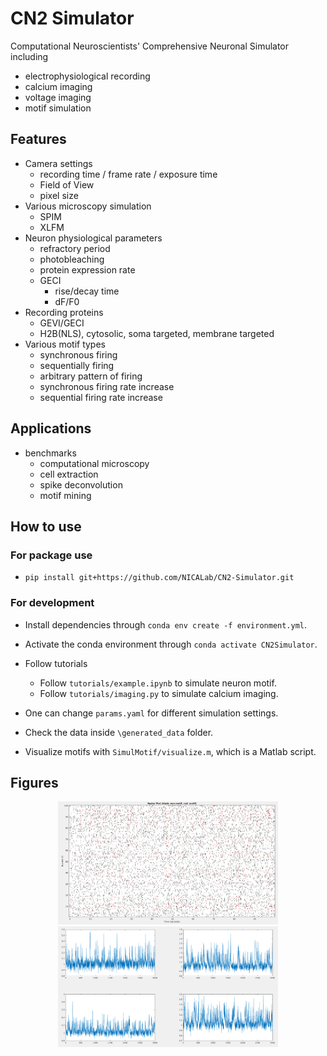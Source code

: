 # CN2 Simulator

Computational Neuroscientists' Comprehensive Neuronal Simulator including 

* electrophysiological recording
* calcium imaging
* voltage imaging
* motif simulation


## Features

* Camera settings
  * recording time / frame rate / exposure time
  * Field of View
  * pixel size
* Various microscopy simulation
  * SPIM
  * XLFM
* Neuron physiological parameters
  * refractory period
  * photobleaching
  * protein expression rate
  * GECI
    * rise/decay time
    * dF/F0
* Recording proteins
  * GEVI/GECI
  * H2B(NLS), cytosolic, soma targeted, membrane targeted
* Various motif types
  * synchronous firing
  * sequentially firing
  * arbitrary pattern of firing
  * synchronous firing rate increase
  * sequential firing rate increase


## Applications

* benchmarks
  * computational microscopy
  * cell extraction
  * spike deconvolution
  * motif mining

## How to use

### For package use
- `pip install git+https://github.com/NICALab/CN2-Simulator.git`

### For development 

- Install dependencies through `conda env create -f environment.yml`.

- Activate the conda environment through `conda activate CN2Simulator`.

- Follow tutorials
  - Follow `tutorials/example.ipynb` to simulate neuron motif.
  - Follow `tutorials/imaging.py` to simulate calcium imaging.

- One can change `params.yaml` for different simulation settings.

- Check the data inside `\generated_data` folder.

- Visualize motifs with `SimulMotif/visualize.m`, which is a Matlab script.


## Figures
<p align="center">
    <img src="./docs/raster_plot.png" width="70%">
    <img src="./docs/calcium_signal.png" width="70%">
</p>